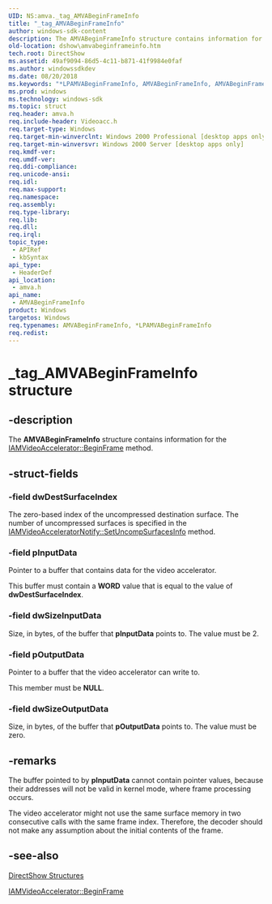 ```yaml
---
UID: NS:amva._tag_AMVABeginFrameInfo
title: "_tag_AMVABeginFrameInfo"
author: windows-sdk-content
description: The AMVABeginFrameInfo structure contains information for the IAMVideoAccelerator::BeginFrame method.
old-location: dshow\amvabeginframeinfo.htm
tech.root: DirectShow
ms.assetid: 49af9094-86d5-4c11-b871-41f9984e0faf
ms.author: windowssdkdev
ms.date: 08/20/2018
ms.keywords: "*LPAMVABeginFrameInfo, AMVABeginFrameInfo, AMVABeginFrameInfo structure [DirectShow], AMVABeginFrameInfoStructure, LPAMVABeginFrameInfo, LPAMVABeginFrameInfo structure pointer [DirectShow], _tag_AMVABeginFrameInfo, amva/AMVABeginFrameInfo, amva/LPAMVABeginFrameInfo, dshow.amvabeginframeinfo"
ms.prod: windows
ms.technology: windows-sdk
ms.topic: struct
req.header: amva.h
req.include-header: Videoacc.h
req.target-type: Windows
req.target-min-winverclnt: Windows 2000 Professional [desktop apps only]
req.target-min-winversvr: Windows 2000 Server [desktop apps only]
req.kmdf-ver: 
req.umdf-ver: 
req.ddi-compliance: 
req.unicode-ansi: 
req.idl: 
req.max-support: 
req.namespace: 
req.assembly: 
req.type-library: 
req.lib: 
req.dll: 
req.irql: 
topic_type:
 - APIRef
 - kbSyntax
api_type:
 - HeaderDef
api_location:
 - amva.h
api_name:
 - AMVABeginFrameInfo
product: Windows
targetos: Windows
req.typenames: AMVABeginFrameInfo, *LPAMVABeginFrameInfo
req.redist: 
---
```


# _tag_AMVABeginFrameInfo structure


## -description


The <b>AMVABeginFrameInfo</b> structure contains information for the <a href="https://msdn.microsoft.com/00077ffe-4acb-4648-9e95-652184e4449b">IAMVideoAccelerator::BeginFrame</a> method.


## -struct-fields




### -field dwDestSurfaceIndex

The zero-based index of the uncompressed destination surface. The number of uncompressed surfaces is specified in the <a href="https://msdn.microsoft.com/e82c73e6-d32e-4875-9f9d-124a1c6ce504">IAMVideoAcceleratorNotify::SetUncompSurfacesInfo</a> method.


### -field pInputData

Pointer to a buffer that contains data for the video accelerator.

This buffer must contain a <b>WORD</b> value that is equal to the value of <b>dwDestSurfaceIndex</b>.


### -field dwSizeInputData

Size, in bytes, of the buffer that <b>pInputData</b> points to. The value must be 2.


### -field pOutputData

Pointer to a buffer that the video accelerator can write to.

This member must be <b>NULL</b>.


### -field dwSizeOutputData

Size, in bytes, of the buffer that <b>pOutputData</b> points to. The value must be zero.


## -remarks



The buffer pointed to by <b>pInputData</b> cannot contain pointer values, because their addresses will not be valid in kernel mode, where frame processing occurs.
      

The video accelerator might not use the same surface memory in two consecutive calls with the same frame index.
      Therefore, the decoder should not make any assumption about the initial contents of the frame.




## -see-also




<a href="https://msdn.microsoft.com/378f6f43-5c05-4ae4-be24-956f9fc0cacf">DirectShow Structures</a>



<a href="https://msdn.microsoft.com/00077ffe-4acb-4648-9e95-652184e4449b">IAMVideoAccelerator::BeginFrame</a>
 

 

